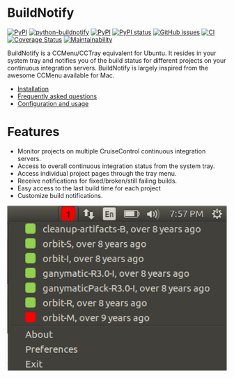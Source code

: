 # BuildNotify

[![PyPI](https://img.shields.io/pypi/v/buildnotify.svg?maxAge=86400)]()
[![python-buildnotify](https://img.shields.io/badge/deb-0.3.5-green.svg?style=flat)]() 
[![PyPI](https://img.shields.io/pypi/l/Buildnotify.svg)]() 
[![PyPI status](https://img.shields.io/pypi/status/buildnotify.svg)]() 
[![GitHub issues](https://img.shields.io/github/issues/anaynayak/buildnotify.svg)]()
[![CI](https://github.com/anaynayak/buildnotify/workflows/ci/badge.svg)]()
[![Coverage Status](https://img.shields.io/codeclimate/c/anaynayak/buildnotify.svg?maxAge=3600)]()
[![Maintainability](https://img.shields.io/codeclimate/maintainability/anaynayak/buildnotify.svg?maxAge=3600)]()

BuildNotify is a CCMenu/CCTray equivalent for Ubuntu. It resides in your system tray and notifies you of the build status for different projects on your continuous integration servers. BuildNotify is largely inspired from the awesome CCMenu available for Mac.

* [Installation](installation.md)
* [Frequently asked questions](faq.md)
* [Configuration and usage](usage.md)

# Features

* Monitor projects on multiple CruiseControl continuous integration servers. 
* Access to overall continuous integration status from the system tray.
* Access individual project pages through the tray menu.
* Receive notifications for fixed/broken/still failing builds.
* Easy access to the last build time for each project
* Customize build notifications.

[![Project List](images/projectlist.png)]()

